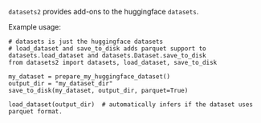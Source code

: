 `datasets2` provides add-ons to the huggingface `datasets`.

Example usage:

```
# datasets is just the huggingface datasets
# load_dataset and save_to_disk adds parquet support to datasets.load_dataset and datasets.Dataset.save_to_disk
from datasets2 import datasets, load_dataset, save_to_disk

my_dataset = prepare_my_huggingface_dataset()
output_dir = "my_dataset_dir"
save_to_disk(my_dataset, output_dir, parquet=True)

load_dataset(output_dir)  # automatically infers if the dataset uses parquet format.

```

